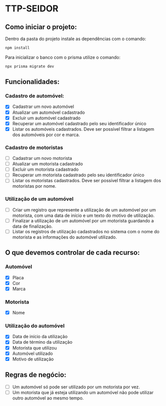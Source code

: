 # TTP-SEIDOR
## Como iniciar o projeto:

Dentro da pasta do projeto instale as dependências com o comando:

```bash
npm install
```

Para inicializar o banco com o prisma utilize o comando:

```bash
npx prisma migrate dev
```

## Funcionalidades:
### Cadastro de automóvel:
- [x] Cadastrar um novo automóvel
- [x] Atualizar um automóvel cadastrado
- [x] Excluir um automóvel cadastrado
- [x] Recuperar um automóvel cadastrado pelo seu identificador único
- [x] Listar os automóveis cadastrados. Deve ser possível filtrar a listagem dos automóveis por cor e marca.

### Cadastro de motoristas
- [ ] Cadastrar um novo motorista
- [ ] Atualizar um motorista cadastrado
- [ ] Excluir um motorista cadastrado
- [ ] Recuperar um motorista cadastrado pelo seu identificador único
- [ ] Listar os motoristas cadastrados. Deve ser possível filtrar a listagem dos motoristas por nome.

### Utilização de um automóvel
- [ ] Criar um registro que represente a utilização de um automóvel por um motorista, com uma data de início e um texto do motivo de utilização.
- [ ] Finalizar a utilização de um automóvel por um motorista guardando a data de finalização.
- [ ] Listar os registros de utilização cadastrados no sistema com o nome do motorista e as informações do automóvel utilizado.

## O que devemos controlar de cada recurso:
### Automóvel
- [x] Placa
- [x] Cor
- [x] Marca
### Motorista
- [x] Nome
### Utilização do automóvel
- [x] Data de início da utilização
- [x] Data de término da utilização
- [x] Motorista que utilizou
- [x] Automóvel utilizado
- [x] Motivo de utilização

## Regras de negócio: 
- [ ] Um automóvel só pode ser utilizado por um motorista por vez. 
- [ ] Um motorista que já esteja utilizando um automóvel não pode utilizar outro automóvel ao mesmo tempo.
